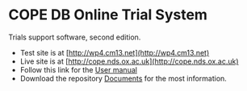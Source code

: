 # COPE DB Online Trial System

Trials support software, second edition.

* Test site is at [http://wp4.cm13.net](http://wp4.cm13.net)
* Live site is at [http://cope.nds.ox.ac.uk](http://cope.nds.ox.ac.uk)
* Follow this link for the [User manual](docs/user_manual.md)
* Download the repository [Documents](https://github.com/AllyBradley/COPE/blob/master/docs/_build.zip) for the most information.